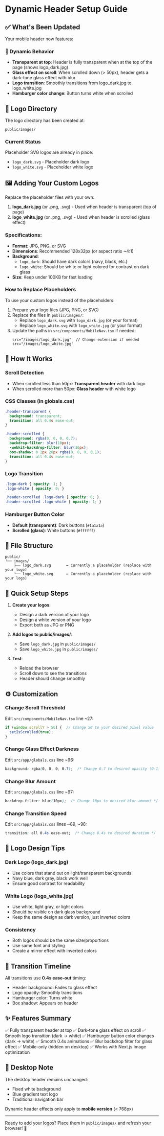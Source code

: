 # Dynamic Header Setup Guide

## ✅ What's Been Updated

Your mobile header now features:

### 🎨 Dynamic Behavior
- **Transparent at top**: Header is fully transparent when at the top of the page (shows logo_dark.jpg)
- **Glass effect on scroll**: When scrolled down (> 50px), header gets a dark-tone glass effect with blur
- **Logo transition**: Smoothly transitions from logo_dark.jpg to logo_white.jpg
- **Hamburger color change**: Button turns white when scrolled

## 📁 Logo Directory

The logo directory has been created at:
```
public/images/
```

### Current Status
Placeholder SVG logos are already in place:
- `logo_dark.svg` - Placeholder dark logo
- `logo_white.svg` - Placeholder white logo

## 🖼️ Adding Your Custom Logos

Replace the placeholder files with your own:

1. **logo_dark.jpg** (or .png, .svg) - Used when header is transparent (top of page)
2. **logo_white.jpg** (or .png, .svg) - Used when header is scrolled (glass effect)

### Specifications:
- **Format**: JPG, PNG, or SVG
- **Dimensions**: Recommended 128x32px (or aspect ratio ~4:1)
- **Background**: 
  - `logo_dark`: Should have dark colors (navy, black, etc.)
  - `logo_white`: Should be white or light colored for contrast on dark glass
- **Size**: Keep under 100KB for fast loading

### How to Replace Placeholders
To use your custom logos instead of the placeholders:

1. Prepare your logo files (JPG, PNG, or SVG)
2. Replace the files in `public/images/`:
   - Replace `logo_dark.svg` with `logo_dark.jpg` (or your format)
   - Replace `logo_white.svg` with `logo_white.jpg` (or your format)
3. Update the paths in `src/components/MobileNav.tsx` if needed:
   ```tsx
   src="/images/logo_dark.jpg"  // Change extension if needed
   src="/images/logo_white.jpg"
   ```

## 🔧 How It Works

### Scroll Detection
- When scrolled less than 50px: **Transparent header** with dark logo
- When scrolled more than 50px: **Glass header** with white logo

### CSS Classes (in globals.css)
```css
.header-transparent {
  background: transparent;
  transition: all 0.4s ease-out;
}

.header-scrolled {
  background: rgba(0, 0, 0, 0.7);
  backdrop-filter: blur(10px);
  -webkit-backdrop-filter: blur(10px);
  box-shadow: 0 2px 20px rgba(0, 0, 0, 0.1);
  transition: all 0.4s ease-out;
}
```

### Logo Transition
```css
.logo-dark { opacity: 1; }
.logo-white { opacity: 0; }

.header-scrolled .logo-dark { opacity: 0; }
.header-scrolled .logo-white { opacity: 1; }
```

### Hamburger Button Color
- **Default (transparent)**: Dark buttons (`#1a1a1a`)
- **Scrolled (glass)**: White buttons (`#ffffff`)

## 📍 File Structure

```
public/
└── images/
    ├── logo_dark.svg       ← Currently a placeholder (replace with your logo)
    └── logo_white.svg      ← Currently a placeholder (replace with your logo)
```

## 🎯 Quick Setup Steps

1. **Create your logos**:
   - Design a dark version of your logo
   - Design a white version of your logo
   - Export both as JPG or PNG

2. **Add logos to public/images/**:
   - Save `logo_dark.jpg` in `public/images/`
   - Save `logo_white.jpg` in `public/images/`

3. **Test**:
   - Reload the browser
   - Scroll down to see the transitions
   - Header should change smoothly

## ⚙️ Customization

### Change Scroll Threshold
Edit `src/components/MobileNav.tsx` line ~27:
```typescript
if (window.scrollY > 50) {  // Change 50 to your desired pixel value
  setIsScrolled(true);
}
```

### Change Glass Effect Darkness
Edit `src/app/globals.css` line ~96:
```css
background: rgba(0, 0, 0, 0.7);  /* Change 0.7 to desired opacity (0-1) */
```

### Change Blur Amount
Edit `src/app/globals.css` line ~97:
```css
backdrop-filter: blur(10px);  /* Change 10px to desired blur amount */
```

### Change Transition Speed
Edit `src/app/globals.css` lines ~89, ~98:
```css
transition: all 0.4s ease-out;  /* Change 0.4s to desired duration */
```

## 🎨 Logo Design Tips

### Dark Logo (logo_dark.jpg)
- Use colors that stand out on light/transparent backgrounds
- Navy blue, dark gray, black work well
- Ensure good contrast for readability

### White Logo (logo_white.jpg)
- Use white, light gray, or light colors
- Should be visible on dark glass background
- Keep the same design as dark version, just inverted colors

### Consistency
- Both logos should be the same size/proportions
- Use same font and styling
- Create a mirror effect with inverted colors

## 🔄 Transition Timeline

All transitions use **0.4s ease-out** timing:
- Header background: Fades to glass effect
- Logo opacity: Smoothly transitions
- Hamburger color: Turns white
- Box shadow: Appears on header

## ✨ Features Summary

✅ Fully transparent header at top
✅ Dark-tone glass effect on scroll
✅ Smooth logo transition (dark → white)
✅ Hamburger button color changes (dark → white)
✅ Smooth 0.4s animations
✅ Blur backdrop filter for glass effect
✅ Mobile-only (hidden on desktop)
✅ Works with Next.js Image optimization

## 📱 Desktop Note

The desktop header remains unchanged:
- Fixed white background
- Blue gradient text logo
- Traditional navigation bar

Dynamic header effects only apply to **mobile version** (< 768px)

---

Ready to add your logos? Place them in `public/images/` and refresh your browser! 🚀
